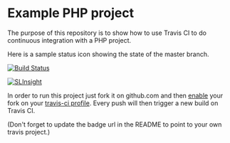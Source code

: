 Example PHP project
===================

The purpose of this repository is to show how to use Travis CI to do
continuous integration with a PHP project.

Here is a sample status icon showing the state of the master branch.

[![Build Status](https://travis-ci.org/thejw23/travis-ci-php-example.png)](https://travis-ci.org/thejw23/travis-ci-php-example)

[![SLInsight](https://insight.sensiolabs.com/projects/09195fea-1778-4504-95ed-6390061b0f07/mini.png)](https://insight.sensiolabs.com/projects/09195fea-1778-4504-95ed-6390061b0f07)

In order to run this project just fork it on github.com and then [enable](http://about.travis-ci.org/docs/user/getting-started/)
your fork on your [travis-ci profile](http://travis-ci.org/profile). Every push will then trigger a new build on Travis CI.

(Don't forget to update the badge url in the README to point to your own travis project.)
